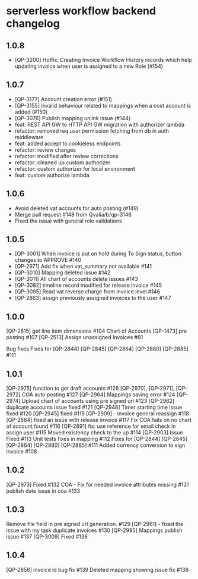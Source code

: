 # serverless workflow backend changelog

## 1.0.8

* [QP-3200] Hotfix: Creating Invoice Workflow History records which help updating invoice when user is assigned to a new Role (#154)

## 1.0.7

* [QP-3177] Account creation error (#151)
* [QP-3155] Invalid behaviour related to mappings when a cost account is added (#150)
* [QP-3076] Publish mapping unlink issue (#144)
* feat: REST API GW to HTTP API GW migration with authorizer lambda
* refactor: removed req.user.permission fetching from db in auth middleware
* feat: added accept to cookieless endpoints
* refactor: review changes
* refactor: modified after review corrections
* refactor: cleaned up custom authorizer
* refactor: custom authorizer for local environment
* feat: custom authorize lambda

## 1.0.6

* Avoid deleted vat accounts for auto posting (#149)
* Merge pull request #148 from Qvalia/b/qp-3146
* Fixed the issue with general role validations 


## 1.0.5

* [QP-3001] When invoice is put on hold during To Sign status, button changes to APPROVE #140
* [QP-2971] Add fix when vat_summary not available #141
* [QP-3010] Mapping deleted issue #142
* [QP-3011] All chart of accounts delete issues #143
* [QP-3082] timeline record modified for release invoice #145
* [QP-3095] Read vat reverse charge from invoice level #146
* [QP-2863] assign previously assigned invoices to the user #147

## 1.0.0

[QP-2815] get line item dimensions #104
Chart of Accounts
[QP-1473] pre posting #107
[QP-2513] Assign unassigned Invoices #81

Bug fixes
Fixes for [QP-2844] [QP-2845] [QP-2864] [QP-2880] [QP-2885] #111

## 1.0.1

[QP-2975] function to get draft accounts #128
[QP-2970], [QP-2971], [QP-2972] COA auto posting #127
[QP-2964] Mappings saving error #124
[QP-2974] Upload chart of accounts using pre signed url #123
[QP-2962] duplicate accounts issue fixed #121
[QP-2948] Timer starting time issue fixed #120
[QP-2945] fixed #119
[QP-2909] - invoice general reassign #118
[QP-2864] fixed an issue with release invoice #117
Fix COA fails on no chart of account found #116
[QP-2891] fix: use reference for email check in assign user #115
Moved existency check to the up #114
[QP-2903] Issue Fixed #113
Unit tests fixes in mapping #112
Fixes for [QP-2844] [QP-2845] [QP-2864] [QP-2880] [QP-2885] #111
Added currency conversion to sign invoice #108

## 1.0.2

[QP-2973] Fixed #132
COA - Fix for needed invoice attributes missing #131
publish date issue in coa #133

## 1.0.3

Remove file field in pre signed url generation. #129
[QP-2961] - fixed the issue with my task duplicate invoices #130
[QP-2995] Mappings publish issue #137
[QP-3009] Fixed #136


## 1.0.4

[QP-2858] invoice id bug fix #139
Deleted mapping showing issue fix #138

